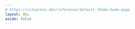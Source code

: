 ```yaml
---
# https://vitepress.dev/reference/default-theme-home-page
layout: doc
aside: false
---
```


<script setup>

import {
  VPTeamPage,
  VPTeamPageTitle,
  VPTeamMembers
} from 'vitepress/theme'

import { useData } from 'vitepress'

const { theme, page, frontmatter } = useData()


</script>

<VPTeamPage>
  <VPTeamPageTitle>
    <template #title>
      Posts
    </template>
    <template #lead>
      我的文章
    </template>
  </VPTeamPageTitle>
</VPTeamPage>

<ArchiveList :items ="theme.weekly" />

<style>

.content{
    max-width: unset !important;
}

</style>
